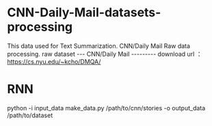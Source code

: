 # CNN-Daily-Mail-datasets-processing
This data used for Text Summarization.
CNN/Daily Mail Raw data processing.
raw dataset ---  CNN/Daily Mail ---------  download url ：https://cs.nyu.edu/~kcho/DMQA/


# RNN
python -i input_data make_data.py /path/to/cnn/stories -o output_data /path/to/dataset

